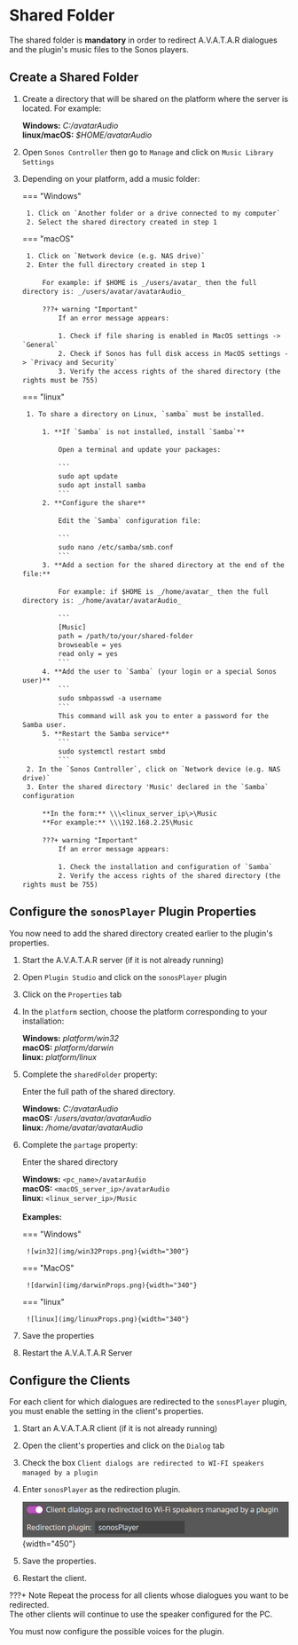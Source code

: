 # Shared Folder

The shared folder is **mandatory** in order to redirect A.V.A.T.A.R dialogues and the plugin's music files to the Sonos players.

## Create a Shared Folder

1. Create a directory that will be shared on the platform where the server is located. For example:

    **Windows:** _C:/avatarAudio_  
    **linux/macOS:** _$HOME/avatarAudio_ 

2. Open `Sonos Controller` then go to `Manage` and click on `Music Library Settings` 
3. Depending on your platform, add a music folder:

    === "Windows"

        1. Click on `Another folder or a drive connected to my computer`
        2. Select the shared directory created in step 1

    === "macOS"

        1. Click on `Network device (e.g. NAS drive)`
        2. Enter the full directory created in step 1

            For example: if $HOME is _/users/avatar_ then the full directory is: _/users/avatar/avatarAudio_

            ???+ warning "Important"
                If an error message appears:

                1. Check if file sharing is enabled in MacOS settings -> `General`
                2. Check if Sonos has full disk access in MacOS settings -> `Privacy and Security`
                3. Verify the access rights of the shared directory (the rights must be 755)

    === "linux"

        1. To share a directory on Linux, `samba` must be installed.

            1. **If `Samba` is not installed, install `Samba`**
            
                Open a terminal and update your packages:

                ```
                sudo apt update
                sudo apt install samba    
                ```
            2. **Configure the share**

                Edit the `Samba` configuration file:

                ```
                sudo nano /etc/samba/smb.conf
                ```
            3. **Add a section for the shared directory at the end of the file:**

                For example: if $HOME is _/home/avatar_ then the full directory is: _/home/avatar/avatarAudio_

                ```
                [Music]
                path = /path/to/your/shared-folder
                browseable = yes
                read only = yes
                ```    
            4. **Add the user to `Samba` (your login or a special Sonos user)**
                ```
                sudo smbpasswd -a username
                ``` 
                This command will ask you to enter a password for the Samba user.
            5. **Restart the Samba service**
                ```
                sudo systemctl restart smbd
                ```
        2. In the `Sonos Controller`, click on `Network device (e.g. NAS drive)`
        3. Enter the shared directory 'Music' declared in the `Samba` configuration

            **In the form:** \\\<linux_server_ip\>\Music  
            **For example:** \\\192.168.2.25\Music

            ???+ warning "Important"
                If an error message appears:

                1. Check the installation and configuration of `Samba`
                2. Verify the access rights of the shared directory (the rights must be 755)


## Configure the `sonosPlayer` Plugin Properties

You now need to add the shared directory created earlier to the plugin's properties.

1. Start the A.V.A.T.A.R server (if it is not already running)
2. Open `Plugin Studio` and click on the `sonosPlayer` plugin
3. Click on the `Properties` tab
4. In the `platform` section, choose the platform corresponding to your installation:

    **Windows:** _platform/win32_  
    **macOS:** _platform/darwin_  
    **linux:** _platform/linux_
    
5. Complete the `sharedFolder` property:

    Enter the full path of the shared directory.  

    **Windows:** _C:/avatarAudio_  
    **macOS:** _/users/avatar/avatarAudio_  
    **linux:** _/home/avatar/avatarAudio_ 

6. Complete the `partage` property:

    Enter the shared directory

    **Windows:** `<pc_name>/avatarAudio`  
    **macOS:** `<macOS_server_ip>/avatarAudio`  
    **linux:** `<linux_server_ip>/Music` 
    <br><br>
    **Examples:**  
    
    === "Windows"

        ![win32](img/win32Props.png){width="300"}

    === "MacOS"

        ![darwin](img/darwinProps.png){width="340"}

    === "linux"

        ![linux](img/linuxProps.png){width="340"}

7. Save the properties 
8. Restart the A.V.A.T.A.R Server

## Configure the Clients

For each client for which dialogues are redirected to the `sonosPlayer` plugin, you must enable the setting in the client's properties.

1. Start an A.V.A.T.A.R client (if it is not already running)
2. Open the client's properties and click on the `Dialog` tab
3. Check the box `Client dialogs are redirected to WI-FI speakers managed by a plugin`
4. Enter `sonosPlayer` as the redirection plugin.

    ![redirection](img/redirection.png){width="450"}

5. Save the properties.
6. Restart the client.

???+ Note
    Repeat the process for all clients whose dialogues you want to be redirected.  
    The other clients will continue to use the speaker configured for the PC.


You must now configure the possible voices for the plugin.
